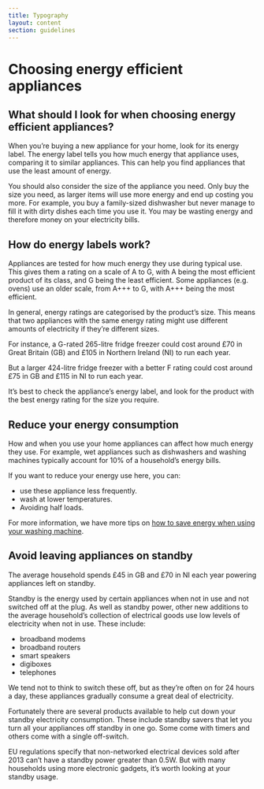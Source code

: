 ```yaml
---
title: Typography
layout: content
section: guidelines
---
```



# Choosing energy efficient appliances


## What should I look for when choosing energy efficient appliances?

When you’re buying a new appliance for your home, look for its energy label. The energy label tells you how much energy that appliance uses, comparing it to similar appliances. This can help you find appliances that use the least amount of energy.

You should also consider the size of the appliance you need. Only buy the size you need, as larger items will use more energy and end up costing you more. For example, you buy a family-sized dishwasher but never manage to fill it with dirty dishes each time you use it. You may be wasting energy and therefore money on your electricity bills.

## How do energy labels work?

Appliances are tested for how much energy they use during typical use. This gives them a rating on a scale of A to G, with A being the most efficient product of its class, and G being the least efficient. Some appliances (e.g. ovens) use an older scale, from A+++ to G, with A+++ being the most efficient.

In general, energy ratings are categorised by the product’s size. This means that two appliances with the same energy rating might use different amounts of electricity if they’re different sizes.

For instance, a G-rated 265-litre fridge freezer could cost around £70 in Great Britain (GB) and £105 in Northern Ireland (NI) to run each year.

But a larger 424-litre fridge freezer with a better F rating could cost around £75 in GB and £115 in NI to run each year.

It’s best to check the appliance’s energy label, and look for the product with the best energy rating for the size you require.


## Reduce your energy consumption

How and when you use your home appliances can affect how much energy they use. For example, wet appliances such as dishwashers and washing machines typically account for 10% of a household’s energy bills.

If you want to reduce your energy use here, you can:

- use these appliance less frequently.
- wash at lower temperatures.
- Avoiding half loads.

For more information, we have more tips on [how to save energy when using your washing machine](/components/).


## Avoid leaving appliances on standby

The average household spends £45 in GB and £70 in NI each year powering appliances left on standby.

Standby is the energy used by certain appliances when not in use and not switched off at the plug. As well as standby power, other new additions to the average household’s collection of electrical goods use low levels of electricity when not in use. These include:

- broadband modems
- broadband routers
- smart speakers
- digiboxes
- telephones

We tend not to think to switch these off, but as they’re often on for 24 hours a day, these appliances gradually consume a great deal of electricity.

Fortunately there are several products available to help cut down your standby electricity consumption. These include standby savers that let you turn all your appliances off standby in one go. Some come with timers and others come with a single off-switch.

EU regulations specify that non-networked electrical devices sold after 2013 can’t have a standby power greater than 0.5W. But with many households using more electronic gadgets, it’s worth looking at your standby usage.
